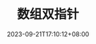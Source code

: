 ---
title: "数组双指针"
date: 2023-09-21T17:10:12+08:00
tags: ["Algorithm"]
categories: ["Learning", "Reflections"]
---
